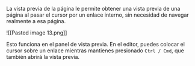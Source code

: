 La vista previa de la página le permite obtener una vista previa de una página al pasar el cursor por un enlace interno, sin necesidad de navegar realmente a esa página.

![[Pasted image 13.png]]

Esto funciona en el panel de vista previa. En el editor, puedes colocar el cursor sobre un enlace mientras mantienes presionado `Ctrl / Cmd`, que también abrirá la vista previa.